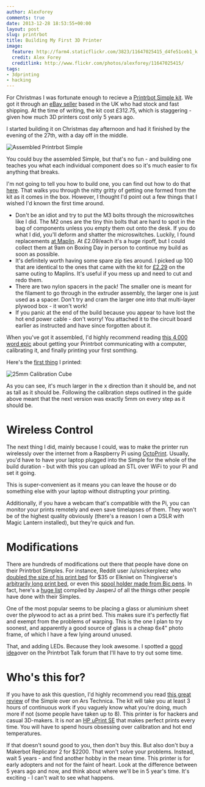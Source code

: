 ```yaml
---
author: AlexForey
comments: true
date: 2013-12-28 18:53:55+00:00
layout: post
slug: printrbot
title: Building My First 3D Printer
image:
  feature: http://farm4.staticflickr.com/3823/11647025415_d4fe51ceb1_k.jpg
  credit: Alex Forey
  creditlink: http://www.flickr.com/photos/alexforey/11647025415/
tags:
- 3dprinting
- hacking
---
```


For Christmas I was fortunate enough to recieve a [Printrbot Simple kit](http://printrbot.com/shop/printrbot-simple/). We got it through an [eBay seller](http://www.ebay.co.uk/itm/Printrbot-3D-Printer-Simple-KIT-/131069073264?pt=UK_Computing_Other_Computing_Networking&hash=item1e84535770) based in the UK who had stock and fast shipping. At the time of writing, the kit cost £312.75, which is staggering - given how much 3D printers cost only 5 years ago.

I started building it on Christmas day afternoon and had it finished by the evening of the 27th, with a day off in the middle.

![Assembled Printrbot Simple](http://25.media.tumblr.com/4cddc90e957873ec84906a3bbd507068/tumblr_myhoa8dCnc1r3akzno1_500.jpg)

You could buy the assembled Simple, but that's no fun - and building one teaches you what each individual component does so it's much easier to fix anything that breaks.

I'm not going to tell you how to build one, you can find out how to do that [here](http://help.printrbot.com/Guide/How+to+Printrbot+Simple/52). That walks you through the nitty gritty of getting one formed from the kit as it comes in the box. However, I thought I'd point out a few things that I wished I'd known the first time around.

* Don't be an idiot and try to put the M3 bolts through the microswitches like I did. The M2 ones are the tiny thin bolts that are hard to spot in the bag of components unless you empty them out onto the desk. If you do what I did, you'll deform and shatter the microswitches. Luckily, I found replacements [at Maplin](http://www.maplin.co.uk/p/miniature-microswitch-with-lever-n96aq). At £2.09/each it's a huge ripoff, but I could collect them at 9am on Boxing Day in person to continue my build as soon as possible.
* It's definitely worth having some spare zip ties around. I picked up 100 that are identical to the ones that came with the kit for [£2.29](http://www.maplin.co.uk/p/self-locking-cable-tie-100mm-100-pack-fp16s) on the same outing to Maplins. It's useful if you mess up and need to cut and redo them.
* There are two nylon spacers in the pack! The smaller one is meant for the filament to go through in the extruder assembly, the larger one is just used as a spacer. Don't try and cram the larger one into that multi-layer plywood box - it won't work!
* If you panic at the end of the build because you appear to have lost the hot end power cable - don't worry! You attached it to the circuit board earlier as instructed and have since forgotten about it.

When you've got it assembled, I'd highly recommend reading [this 4,000 word epic](http://joshondesign.com/p/books/simpleguide/text.html) about getting your Printrbot communicating with a computer, calibrating it, and finally printing your first somthing.

Here's the [first thing](http://www.thingiverse.com/thing:24238) I printed:

![25mm Calibration Cube](http://25.media.tumblr.com/51b76686b68a131097c797f00292c430/tumblr_myhpy7gQld1r3akzno1_500.jpg)

As you can see, it's much larger in the x direction than it should be, and not as tall as it should be. Following the calibration steps outlined in the guide above meant that the next version was exactly 5mm on every step as it should be.

Wireless Control
===

The next thing I did, mainly because I could, was to make the printer run wirelessly over the internet from a Raspberry Pi using [OctoPrint](http://octoprint.org). Usually, you'd have to have your laptop plugged into the Simple for the whole of the build duration - but with this you can upload an STL over WiFi to your Pi and set it going.

This is super-convenient as it means you can leave the house or do something else with your laptop without distrupting your printing.

Additionally, if you have a webcam that's compatible with the Pi, you can monitor your prints remotely and even save timelapses of them. They won't be of the highest quality obviously (there's a reason I own a DSLR with Magic Lantern installed), but they're quick and fun.

Modifications
===

There are hundreds of modifications out there that people have done on their Printrbot Simples. For instance, Reddit user /u/snickerpleez who [doubled the size of his print bed](http://www.reddit.com/r/PrintrBot/comments/1pkwqa/i_doubled_the_size_of_my_simples_print_bed_for/) for $35 or Elkniwt on Thingiverse's [arbitrarily long print bed](http://www.thingiverse.com/thing:121820), or even this [spool holder made from Bic pens](http://www.thingiverse.com/thing:97847). In fact, here's a [huge list](http://www.thingiverse.com/JasperJ/collections/printrbot-simple-mods/) compiled by JasperJ of all the things other people have done with their Simples.

One of the most popular seems to be placing a glass or aluminium sheet over the plywood to act as a print bed. This makes sure it's perfectly flat and exempt from the problems of warping. This is the one I plan to try soonest, and apparently a good source of glass is a cheap 6x4" photo frame, of which I have a few lying around unused.

That, and adding LEDs. Because they look awesome. I spotted a [good idea](http://www.printrbottalk.com/forum/viewtopic.php?f=106&t=4066 )over on the Printrbot Talk forum that I'll have to try out some time.

Who's this for?
===

If you have to ask this question, I'd highly recommend you read [this great review](http://arstechnica.com/gadgets/2013/08/home-3d-printers-take-us-on-a-maddening-journey-into-another-dimension/) of the Simple over on Ars Technica. The kit will take you at least 3 hours of continuous work if you vaguely know what you're doing, much more if not (some people have taken up to 8). This printer is for hackers and casual 3D-makers. It is *not* an [HP uPrint SE](http://www.hp3dprinting.co.uk/uprint-se.htm) that makes perfect prints every time. You will have to spend hours obsessing over calibration and hot end temperatures.

If that doesn't sound good to you, then don't buy this. But also don't buy a Makerbot Replicator 2 for $2200. That won't solve your problems. Instead, wait 5 years - and find another hobby in the mean time. This printer is for early adopters and not for the faint of heart. Look at the difference between 5 years ago and now, and think about where we'll be in 5 year's time. It's exciting - I can't wait to see what happens.